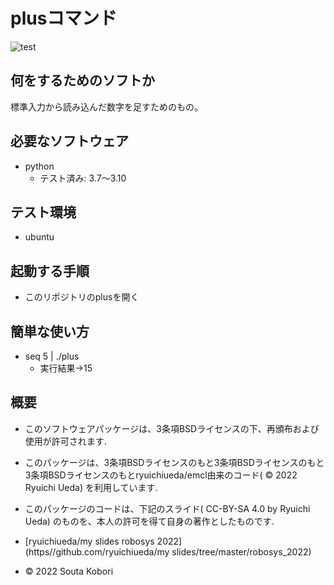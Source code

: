 # plusコマンド

![test](https://github.com/souta-pqr/Souta-Kobori/actions/workflows/test.yml/badge.svg)

## 何をするためのソフトか
標準入力から読み込んだ数字を足すためのもの。

## 必要なソフトウェア
* python
  * テスト済み: 3.7～3.10

## テスト環境
* ubuntu

## 起動する手順
* このリポジトリのplusを開く

## 簡単な使い方
* seq 5 | ./plus
  * 実行結果→15

## 概要
* このソフトウェアパッケージは、3条項BSDライセンスの下、再頒布および使用が許可されます.
* このパッケージは、3条項BSDライセンスのもと3条項BSDライセンスのもと3条項BSDライセンスのもとryuichiueda/emcl由来のコード( © 2022 Ryuichi Ueda) を利用しています.
* このパッケージのコードは、下記のスライド( CC-BY-SA 4.0 by Ryuichi Ueda) のものを、本人の許可を得て自身の著作としたものです.
* [ryuichiueda/my slides robosys 2022](https//github.com/ryuichiueda/my slides/tree/master/robosys_2022)

* © 2022 Souta Kobori
